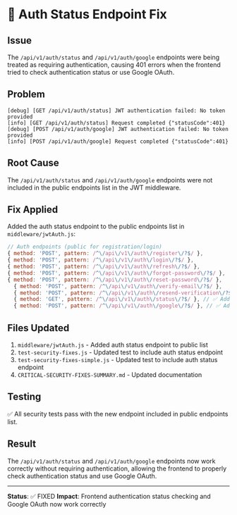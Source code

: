 # 🔧 Auth Status Endpoint Fix

## Issue

The `/api/v1/auth/status` and `/api/v1/auth/google` endpoints were being treated as requiring authentication, causing 401 errors when the frontend tried to check authentication status or use Google OAuth.

## Problem

```
[debug] [GET /api/v1/auth/status] JWT authentication failed: No token provided
[info] [GET /api/v1/auth/status] Request completed {"statusCode":401}
[debug] [POST /api/v1/auth/google] JWT authentication failed: No token provided
[info] [POST /api/v1/auth/google] Request completed {"statusCode":401}
```

## Root Cause

The `/api/v1/auth/status` and `/api/v1/auth/google` endpoints were not included in the public endpoints list in the JWT middleware.

## Fix Applied

Added the auth status endpoint to the public endpoints list in `middleware/jwtAuth.js`:

```javascript
// Auth endpoints (public for registration/login)
{ method: 'POST', pattern: /^\/api\/v1\/auth\/register\/?$/ },
{ method: 'POST', pattern: /^\/api\/v1\/auth\/login\/?$/ },
{ method: 'POST', pattern: /^\/api\/v1\/auth\/refresh\/?$/ },
{ method: 'POST', pattern: /^\/api\/v1\/auth\/forgot-password\/?$/ },
{ method: 'POST', pattern: /^\/api\/v1\/auth\/reset-password\/?$/ },
  { method: 'POST', pattern: /^\/api\/v1\/auth\/verify-email\/?$/ },
  { method: 'POST', pattern: /^\/api\/v1\/auth\/resend-verification\/?$/ },
  { method: 'GET', pattern: /^\/api\/v1\/auth\/status\/?$/ }, // ✅ Added this line
  { method: 'POST', pattern: /^\/api\/v1\/auth\/google\/?$/ }, // ✅ Added this line
```

## Files Updated

1. `middleware/jwtAuth.js` - Added auth status endpoint to public list
2. `test-security-fixes.js` - Updated test to include auth status endpoint
3. `test-security-fixes-simple.js` - Updated test to include auth status endpoint
4. `CRITICAL-SECURITY-FIXES-SUMMARY.md` - Updated documentation

## Testing

✅ All security tests pass with the new endpoint included in public endpoints list.

## Result

The `/api/v1/auth/status` and `/api/v1/auth/google` endpoints now work correctly without requiring authentication, allowing the frontend to properly check authentication status and use Google OAuth.

---

**Status**: ✅ FIXED
**Impact**: Frontend authentication status checking and Google OAuth now work correctly
